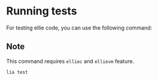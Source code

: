 # Running tests
For testing ellie code, you can use the following command:

## Note

This command requires `elliec` and `ellievm` feature.


```sh
lia test
```